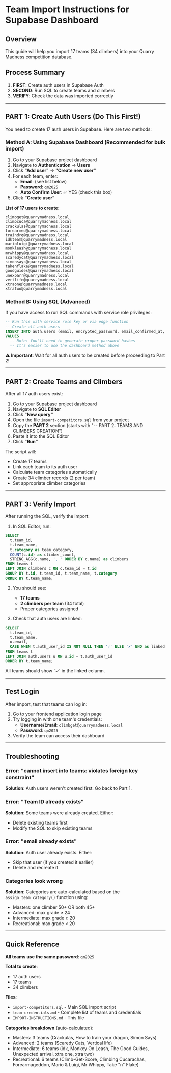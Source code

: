 # Team Import Instructions for Supabase Dashboard

## Overview
This guide will help you import 17 teams (34 climbers) into your Quarry Madness competition database.

## Process Summary
1. **FIRST**: Create auth users in Supabase Auth
2. **SECOND**: Run SQL to create teams and climbers
3. **VERIFY**: Check the data was imported correctly

---

## PART 1: Create Auth Users (Do This First!)

You need to create 17 auth users in Supabase. Here are two methods:

### Method A: Using Supabase Dashboard (Recommended for bulk import)

1. Go to your Supabase project dashboard
2. Navigate to **Authentication** → **Users**
3. Click **"Add user"** → **"Create new user"**
4. For each team, enter:
   - **Email**: (see list below)
   - **Password**: `qm2025`
   - **Auto Confirm User**: ✅ YES (check this box)
5. Click **"Create user"**

**List of 17 users to create:**

```
climbget@quarrymadness.local
climbcuca@quarrymadness.local
crackulas@quarrymadness.local
forearmed@quarrymadness.local
traindrg@quarrymadness.local
idkteam@quarrymadness.local
marioluigi@quarrymadness.local
monkleash@quarrymadness.local
mrwhippy@quarrymadness.local
scaredycat@quarrymadness.local
simonsays@quarrymadness.local
takenflake@quarrymadness.local
goodguides@quarrymadness.local
unexparr@quarrymadness.local
vertlife@quarrymadness.local
xtraone@quarrymadness.local
xtratwo@quarrymadness.local
```

### Method B: Using SQL (Advanced)

If you have access to run SQL commands with service role privileges:

```sql
-- Run this with service role key or via edge function
-- Create all auth users
INSERT INTO auth.users (email, encrypted_password, email_confirmed_at, raw_app_meta_data, raw_user_meta_data)
VALUES
  -- Note: You'll need to generate proper password hashes
  -- It's easier to use the dashboard method above
```

**⚠️ Important**: Wait for all auth users to be created before proceeding to Part 2!

---

## PART 2: Create Teams and Climbers

After all 17 auth users exist:

1. Go to your Supabase project dashboard
2. Navigate to **SQL Editor**
3. Click **"New query"**
4. Open the file `import-competitors.sql` from your project
5. Copy the **PART 2** section (starts with "-- PART 2: TEAMS AND CLIMBERS CREATION")
6. Paste it into the SQL Editor
7. Click **"Run"**

The script will:
- Create 17 teams
- Link each team to its auth user
- Calculate team categories automatically
- Create 34 climber records (2 per team)
- Set appropriate climber categories

---

## PART 3: Verify Import

After running the SQL, verify the import:

1. In SQL Editor, run:

```sql
SELECT
  t.team_id,
  t.team_name,
  t.category as team_category,
  COUNT(c.id) as climber_count,
  STRING_AGG(c.name, ', ' ORDER BY c.name) as climbers
FROM teams t
LEFT JOIN climbers c ON c.team_id = t.id
GROUP BY t.id, t.team_id, t.team_name, t.category
ORDER BY t.team_name;
```

2. You should see:
   - **17 teams**
   - **2 climbers per team** (34 total)
   - Proper categories assigned

3. Check that auth users are linked:

```sql
SELECT
  t.team_id,
  t.team_name,
  u.email,
  CASE WHEN t.auth_user_id IS NOT NULL THEN '✓' ELSE '✗' END as linked
FROM teams t
LEFT JOIN auth.users u ON u.id = t.auth_user_id
ORDER BY t.team_name;
```

All teams should show '✓' in the linked column.

---

## Test Login

After import, test that teams can log in:

1. Go to your frontend application login page
2. Try logging in with one team's credentials:
   - **Username/Email**: `climbget@quarrymadness.local`
   - **Password**: `qm2025`
3. Verify the team can access their dashboard

---

## Troubleshooting

### Error: "cannot insert into teams: violates foreign key constraint"
**Solution**: Auth users weren't created first. Go back to Part 1.

### Error: "Team ID already exists"
**Solution**: Some teams were already created. Either:
- Delete existing teams first
- Modify the SQL to skip existing teams

### Error: "email already exists"
**Solution**: Auth user already exists. Either:
- Skip that user (if you created it earlier)
- Delete and recreate it

### Categories look wrong
**Solution**: Categories are auto-calculated based on the `assign_team_category()` function using:
- Masters: one climber 50+ OR both 45+
- Advanced: max grade ≥ 24
- Intermediate: max grade ≥ 20
- Recreational: max grade < 20

---

## Quick Reference

**All teams use the same password**: `qm2025`

**Total to create**:
- 17 auth users
- 17 teams
- 34 climbers

**Files**:
- `import-competitors.sql` - Main SQL import script
- `team-credentials.md` - Complete list of teams and credentials
- `IMPORT-INSTRUCTIONS.md` - This file

**Categories breakdown** (auto-calculated):
- Masters: 3 teams (Crackulas, How to train your dragon, Simon Says)
- Advanced: 2 teams (Scaredy Cats, Vertical life)
- Intermediate: 6 teams (idk, Monkey On Leash, The Good Guides, Unexpected arrival, xtra one, xtra two)
- Recreational: 6 teams (Climb-Get-Score, Climbing Cucarachas, Forearmageddon, Mario & Luigi, Mr Whippy, Take "n" Flake)
